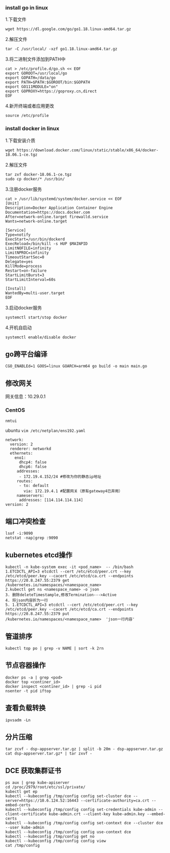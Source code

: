 ### install go in linux

1.下载文件
```shell
wget https://dl.google.com/go/go1.18.linux-amd64.tar.gz
```
2.解压文件
```shell
tar -C /usr/local/ -xzf go1.18.linux-amd64.tar.gz
```
3.将二进制文件添加到PATH中
```shell
cat > /etc/profile.d/go.sh << EOF
export GOROOT=/usr/local/go
export GOPATH=/data/go
export PATH=$PATH:$GOROOT/bin:$GOPATH
export GO111MODULE="on" 
export GOPROXY=https://goproxy.cn,direct
EOF
```
4.新开终端或者应用更改
```shell
source /etc/profile
```

### install docker in linux
1.下载安装介质
```shell
wget https://download.docker.com/linux/static/stable/x86_64/docker-18.06.1-ce.tgz
```
2.解压文件
```shell
tar zxf docker-18.06.1-ce.tgz
sudo cp docker/* /usr/bin/
```
3.注册docker服务
```shell
cat > /usr/lib/systemd/system/docker.service << EOF
[Unit]
Description=Docker Application Container Engine
Documentation=https://docs.docker.com
After=network-online.target firewalld.service
Wants=network-online.target
 
[Service]
Type=notify
ExecStart=/usr/bin/dockerd
ExecReload=/bin/kill -s HUP $MAINPID
LimitNOFILE=infinity
LimitNPROC=infinity
TimeoutStartSec=0
Delegate=yes
KillMode=process
Restart=on-failure
StartLimitBurst=3
StartLimitInterval=60s
 
[Install]
WantedBy=multi-user.target
EOF
```
3.启动docker服务
```shell
systemctl start/stop docker
```
4.开机自启动
```shell
systemctl enable/disable docker
```

## go跨平台编译
```shell
CGO_ENABLEd=1 GOOS=linux GOARCH=arm64 go build -o main main.go
```

## 修改网关
网关信息：10.29.0.1
### CentOS
```shell
nmtui
```
ubuntu
`vim /etc/netplan/ens192.yaml`
```shell
network:
  version: 2
  renderer: networkd
  ethernets:
    eno1:
      dhcp4: false
      dhcp6: false
     addresses:
      - 172.19.4.152/24 #修改为你的静态ip地址
     routes:
      - to: default
        via: 172.19.4.1 #配置网关（原有gateway4已弃用）
     nameservers:
      addresses: [114.114.114.114]
version: 2
```

## 端口冲突检查
```shell
lsof -i:9090
netstat -nap|grep :9090
```

## kubernetes etcd操作
```shell
kubectl -n kube-system exec -it <pod_name>  -- /bin/bash
1.ETCDCTL_API=3 etcdctl --cert /etc/etcd/peer.crt --key /etc/etcd/peer.key --cacert /etc/etcd/ca.crt --endpoints https://20.8.247.55:2379 get /kubernetes.io/namespaces/<namespace_name> 
2.kubectl get ns <namespace_name> -o json
3. 删除deleteTimestample,修改Termination--->Active
4. 将json内容折为一行
5. 1.ETCDCTL_API=3 etcdctl --cert /etc/etcd/peer.crt --key /etc/etcd/peer.key --cacert /etc/etcd/ca.crt --endpoints https://20.8.247.55:2379 put /kubernetes.io/namespaces/<namespace_name>  'json一行内容'
```

## 管道排序
```shell
kubectl top po | grep -v NAME | sort -k 2rn
```

## 节点容器操作
```shell
docker ps -a | grep <pod>
docker top <continer_id>
docker inspect <continer_id> | grep -i pid
nsenter -t pid iftop
```

## 查看负载转换
```shell
ipvsadm -Ln
```

## 分片压缩
```shell
tar zcvf - dsp-appserver.tar.gz | split -b 20m - dsp-appserver.tar.gz
cat dsp-appserver.tar.gz* | tar zxvf -
```

## DCE 获取集群证书
```shell
ps aux | grep kube-apiserver
cd /proc/2979/root/etc/ssl/private/
kubectl get ep
kubectl --kubeconfig /tmp/config config set-cluster dce --server=https://10.6.124.52:16443 --certificate-authority=ca.crt --embed-certs
kubectl --kubeconfig /tmp/config config set-credentials kube-admin --client-certificate kube-admin.crt --client-key kube-admin.key --embed-certs
kubectl --kubeconfig /tmp/config config set-context dce --cluster dce --user kube-admin
kubectl --kubeconfig /tmp/config config use-context dce
kubectl --kubeconfig /tmp/config get no
kubectl --kubeconfig /tmp/config config view
cat /tmp/config
```

